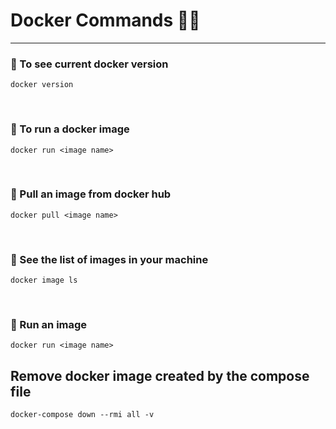 # Docker Commands 🧑‍💻
---

### 📌 To see current docker version
```
docker version
```
<br>

### 📌 To run a docker image
```
docker run <image name>
``` 

<br>

### 📌 Pull an image from docker hub
```
docker pull <image name>
```

<br>

### 📌 See the list of images in your machine
```
docker image ls
```

<br>

### 📌 Run an image
```
docker run <image name>
```
## Remove docker image created by the compose file

```
docker-compose down --rmi all -v
```
